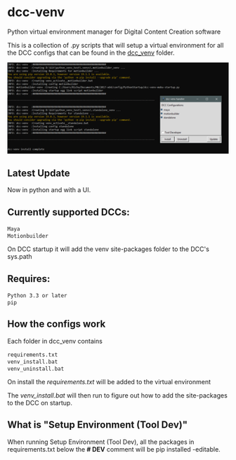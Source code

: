# dcc-venv
Python virtual environment manager for Digital Content Creation software

This is a collection of .py scripts that will setup a virtual environment for all the DCC configs that can be found in the [dcc_venv](https://github.com/rBrenick/dcc-venv/tree/master/dcc_venv) folder.

![tool header image](docs/header_image.png)

## Latest Update

Now in python and with a UI.


## Currently supported DCCs:
```
Maya
Motionbuilder
```

On DCC startup it will add the venv site-packages folder to the DCC's sys.path


## Requires:
```
Python 3.3 or later
pip
```


## How the configs work

Each folder in dcc_venv contains
```
requirements.txt
venv_install.bat
venv_uninstall.bat
```

On install the *requirements.txt* will be added to the virtual environment

The *venv_install.bat* will then run to figure out how to add the site-packages to the DCC on startup.


## What is "Setup Environment (Tool Dev)"

When running Setup Environment (Tool Dev), all the packages in requirements.txt below the **# DEV** comment will be pip installed -editable.


